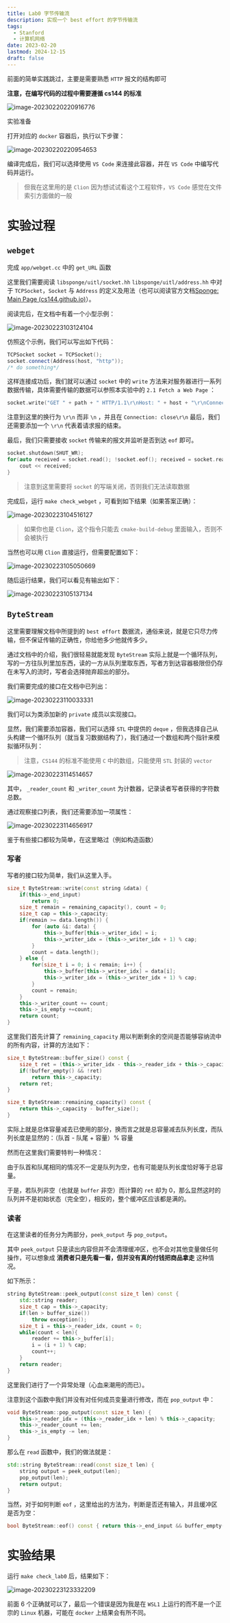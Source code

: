 ```yaml
---
title: Lab0 字节传输流
description: 实现一个 best effort 的字节传输流
tags:
  - Stanford
  - 计算机网络
date: 2023-02-20
lastmod: 2024-12-15
draft: false
---
```


前面的简单实践跳过，主要是需要熟悉 `HTTP` 报文的结构即可

**注意，在编写代码的过程中需要遵循 cs144 的标准**

![image-20230220220916776](https://virgil-civil-1311056353.cos.ap-shanghai.myqcloud.com/img/image-20230220220916776.png)

实验准备

打开对应的 `docker` 容器后，执行以下步骤：

![image-20230220220954653](https://virgil-civil-1311056353.cos.ap-shanghai.myqcloud.com/img/image-20230220220954653.png)

编译完成后，我们可以选择使用 `VS Code` 来连接此容器，并在 `VS Code` 中编写代码并运行。

> 但我在这里用的是 `Clion` 因为想试试看这个工程软件，`VS Code` 感觉在文件索引方面做的一般

# 实验过程

## `webget`

完成 `app/webget.cc` 中的 `get_URL` 函数

这里我们需要阅读 `libsponge/uitl/socket.hh` `libsponge/uitl/address.hh` 中对于 `TCPSocket`，`Socket` 与 `Address` 的定义及用法（也可以阅读官方文档[Sponge: Main Page (cs144.github.io)](https://cs144.github.io/doc/lab0/)）。

阅读完后，在文档中有着一个小型示例：

![image-20230223103124104](https://virgil-civil-1311056353.cos.ap-shanghai.myqcloud.com/img/image-20230223103124104.png)

仿照这个示例，我们可以写出如下代码：

```cpp
TCPSocket socket = TCPSocket();
socket.connect(Address(host, "http"));
/* do something*/
```

这样连接成功后，我们就可以通过 `socket` 中的 `write` 方法来对服务器进行一系列数据传输，具体需要传输的数据可以参照本实验中的 `2.1 Fetch a Web Page` ：

```cpp
socket.write("GET " + path + " HTTP/1.1\r\nHost: " + host + "\r\nConnection: close\r\n\r\n");
```

注意到这里的换行为 `\r\n` 而非 `\n` ，并且在 `Connection: close\r\n` 最后，我们还需要添加一个 `\r\n` 代表着请求报的结束。

最后，我们只需要接收 `socket` 传输来的报文并监听是否到达 `eof` 即可。

```cpp
socket.shutdown(SHUT_WR);
for(auto received = socket.read(); !socket.eof(); received = socket.read()){
    cout << received;
}
```

> 注意到这里需要将 `socket` 的写端关闭，否则我们无法读取数据

完成后，运行 `make check_webget` ，可看到如下结果（如果答案正确）：

![image-20230223104516127](https://virgil-civil-1311056353.cos.ap-shanghai.myqcloud.com/img/image-20230223104516127.png)

> 如果你也是 `Clion`，这个指令只能去 `cmake-build-debug` 里面输入，否则不会被执行

当然也可以用 `Clion` 直接运行，但需要配置如下：

![image-20230223105050669](https://virgil-civil-1311056353.cos.ap-shanghai.myqcloud.com/img/image-20230223105050669.png)

随后运行结果，我们可以看见有输出如下：

![image-20230223105137134](https://virgil-civil-1311056353.cos.ap-shanghai.myqcloud.com/img/image-20230223105137134.png)

## `ByteStream`

这里需要理解文档中所提到的 `best effort` 数据流，通俗来说，就是它只尽力传输，但不保证传输的正确性，你给他多少他就传多少。

通过文档中的介绍，我们很轻易就能发现 `ByteStream` 实际上就是一个循环队列，写的一方往队列里加东西，读的一方从队列里取东西，写者方到达容器极限但仍存在未写入的流时，写者会选择抛弃超出的部分。

我们需要完成的接口在文档中已列出：

![image-20230223110033331](https://virgil-civil-1311056353.cos.ap-shanghai.myqcloud.com/img/image-20230223110033331.png)

我们可以为类添加新的 `private` 成员以实现接口。

显然，我们需要添加容器，我们可以选择 `STL` 中提供的 `deque` ，但我选择自己从头构建一个循环队列（就当复习数据结构了），我们通过一个数组和两个指针来模拟循环队列：

> 注意，`CS144` 的标准不能使用 `C` 中的数组，只能使用 `STL` 封装的 `vector`

![image-20230223114514657](https://virgil-civil-1311056353.cos.ap-shanghai.myqcloud.com/img/image-20230223114514657.png)

其中， `_reader_count` 和 `_writer_count` 为计数器，记录读者写者获得的字符数总数。

通过观察接口列表，我们还需要添加一项属性：

![image-20230223114656917](https://virgil-civil-1311056353.cos.ap-shanghai.myqcloud.com/img/image-20230223114656917.png)

鉴于有些接口都较为简单，在这里略过（例如构造函数）

### 写者

写者的接口较为简单，我们从这里入手。

```cpp
size_t ByteStream::write(const string &data) {
    if(this->_end_input)
        return 0;
    size_t remain = remaining_capacity(), count = 0;
    size_t cap = this->_capacity;
    if(remain >= data.length()) {
        for (auto &i: data) {
            this->_buffer[this->_writer_idx] = i;
            this->_writer_idx = (this->_writer_idx + 1) % cap;
        }
        count = data.length();
    } else {
        for(size_t i = 0; i < remain; i++) {
            this->_buffer[this->_writer_idx] = data[i];
            this->_writer_idx = (this->_writer_idx + 1) % cap;
        }
        count = remain;
    }
    this->_writer_count += count;
    this->_is_empty +=count;
    return count;
}
```

这里我们首先计算了 `remaining_capacity` 用以判断剩余的空间是否能够容纳流中的所有内容，计算的方法如下：

```cpp
size_t ByteStream::buffer_size() const {
    size_t ret = (this->_writer_idx - this->_reader_idx + this->_capacity) % this->_capacity;
    if(!buffer_empty() && !ret)
        return this->_capacity;
    return ret;
}

size_t ByteStream::remaining_capacity() const {
    return this->_capacity - buffer_size();
}
```

实际上就是总体容量减去已使用的部分，换而言之就是总容量减去队列长度，而队列长度是显然的：（队首 - 队尾 + 容量）% 容量

然而在这里我们需要特判一种情况：

由于队首和队尾相同的情况不一定是队列为空，也有可能是队列长度恰好等于总容量。

于是，若队列非空（也就是 `buffer` 非空）而计算的 `ret` 却为 0，那么显然这时的队列并不是初始状态（完全空），相反的，整个缓冲区应该都是满的。

### 读者

在这里读者的任务分为两部分，`peek_output` 与 `pop_output`。

其中 `peek_output` 只是读出内容但并不会清理缓冲区，也不会对其他变量做任何操作，可以想象成 **消费者只是先看一看，但并没有真的付钱把商品拿走** 这种情况。

如下所示：

```cpp
string ByteStream::peek_output(const size_t len) const {
    std::string reader;
    size_t cap = this->_capacity;
    if(len > buffer_size())
        throw exception();
    size_t i = this->_reader_idx, count = 0;
    while(count < len){
        reader += this->_buffer[i];
        i = (i + 1) % cap;
        count++;
    }
    return reader;
}
```

这里我们进行了一个异常处理（心血来潮用的而已）。

注意到这个函数中我们并没有对任何成员变量进行修改，而在 `pop_output` 中：

```cpp
void ByteStream::pop_output(const size_t len) {
    this->_reader_idx = (this->_reader_idx + len) % this->_capacity;
    this->_reader_count += len;
    this->_is_empty -= len;
}
```

那么在 `read` 函数中，我们的做法就是：

```cpp
std::string ByteStream::read(const size_t len) {
    string output = peek_output(len);
    pop_output(len);
    return output;
}
```

当然，对于如何判断 `eof` ，这里给出的方法为，判断是否还有输入，并且缓冲区是否为空：

```cpp
bool ByteStream::eof() const { return this->_end_input && buffer_empty(); }
```

# 实验结果

运行 `make check_lab0` 后，结果如下：

![image-20230223123332209](https://virgil-civil-1311056353.cos.ap-shanghai.myqcloud.com/img/image-20230223123332209.png)

前面 6 个正确就可以了，最后一个错误是因为我是在 `WSL1` 上运行的而不是一个正宗的 `Linux` 机器，可能在 `docker` 上结果会有所不同。
